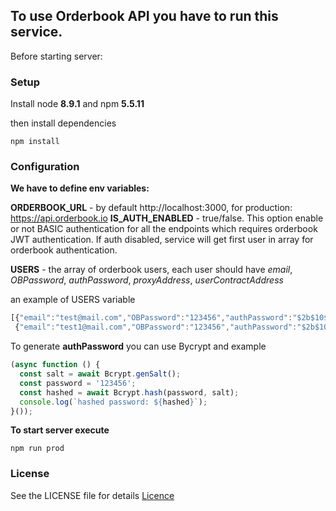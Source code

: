 ##  To use Orderbook API you have to run this service.

Before starting server:
### Setup
Install node **8.9.1** and npm **5.5.11**

then install dependencies

```
npm install
```
### Configuration

**We have to define env variables:**

**ORDERBOOK_URL** - by default http://localhost:3000, for production: https://api.orderbook.io
**IS_AUTH_ENABLED** - true/false. This option enable or not BASIC authentication
for all the endpoints which requires orderbook JWT authentication.
If auth disabled, service will get first user in array for orderbook authentication.

**USERS** - the array of orderbook users, each user
should have *email*, *OBPassword*, *authPassword*, *proxyAddress*, *userContractAddress*

an example of USERS variable
```javascript
[{"email":"test@mail.com","OBPassword":"123456","authPassword":"$2b$10$ktnC1vxrxPUsquk7mLoyJuytOsI1e6MXYi/ned1UUSDNZmD32t0ky", "proxyAddress": "0xda62d634232878acf489882ddda780986f2361af", "userContractAddress": "0x8708a00e249c108fcf0c01a8a98307d3537aa44f"},
 {"email":"test1@mail.com","OBPassword":"123456","authPassword":"$2b$10$ktnC1vxrxPUsquk7mLoyJuytOsI1e6MXYi/ned1UUSDNZmD32t0ky", "proxyAddress": "0x26edee9f9cbca98e0b08c76ec637623d983b0be9", "userContractAddress": "0xfbe0ce52f1a8e25c6dc6320c70021ef08460bdc2"}]
```

To generate **authPassword** you can use Bycrypt
and example
```javascript
(async function () {
  const salt = await Bcrypt.genSalt();
  const password = '123456';
  const hashed = await Bcrypt.hash(password, salt);
  console.log(`hashed password: ${hashed}`);
}());
```

**To start server execute**
```
npm run prod
```

### License
See the LICENSE file for details
[Licence](LICENCE)
